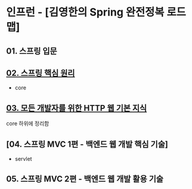 # 인프런 - [김영한의 Spring 완전정복 로드맵]
## 01. 스프링 입문

## [02. 스프링 핵심 원리](https://github.com/Limhyeonsu/inflearn_study/blob/main/core/src/02.%EC%8A%A4%ED%94%84%EB%A7%81%ED%95%B5%EC%8B%AC%EC%9B%90%EB%A6%AC.md)
* core

## [03. 모든 개발자를 위한 HTTP 웹 기본 지식](https://github.com/Limhyeonsu/inflearn_study/blob/main/core/src/03.%EB%AA%A8%EB%93%A0%20%EA%B0%9C%EB%B0%9C%EC%9E%90%EB%A5%BC%20%EC%9C%84%ED%95%9C%20HTTP%20%EC%9B%B9%20%EA%B8%B0%EB%B3%B8%20%EC%A7%80%EC%8B%9D.md)
core 하위에 정리함

## [04. 스프링 MVC 1편 - 백엔드 웹 개발 핵심 기술]
* servlet

## 05. 스프링 MVC 2편 - 백엔드 웹 개발 활용 기술
